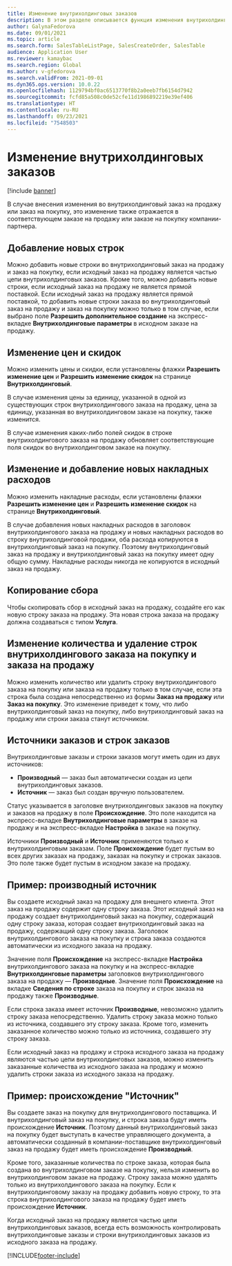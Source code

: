 ```yaml
---
title: Изменение внутрихолдинговых заказов
description: В этом разделе описывается функция изменения внутрихолдинговых заказов
author: GalynaFedorova
ms.date: 09/01/2021
ms.topic: article
ms.search.form: SalesTableListPage, SalesCreateOrder, SalesTable
audience: Application User
ms.reviewer: kamaybac
ms.search.region: Global
ms.author: v-gfedorova
ms.search.validFrom: 2021-09-01
ms.dyn365.ops.version: 10.0.22
ms.openlocfilehash: 1129794bf0ac6513770f8b2a0eeb7fb6154d7942
ms.sourcegitcommit: fcfd85a508c0de52cfe11d1986892219e39ef406
ms.translationtype: HT
ms.contentlocale: ru-RU
ms.lasthandoff: 09/23/2021
ms.locfileid: "7548503"
---
```

# <a name="change-intercompany-orders"></a>Изменение внутрихолдинговых заказов

[!include [banner](../../includes/banner.md)]

В случае внесения изменения во внутрихолдинговый заказ на продажу или заказ на покупку, это изменение также отражается в соответствующем заказе на продажу или заказе на покупку компании-партнера.

## <a name="adding-new-lines"></a>Добавление новых строк

Можно добавить новые строки во внутрихолдинговый заказ на продажу и заказ на покупку, если исходный заказ на продажу является частью цепи внутрихолдинговых заказов. Кроме того, можно добавить новые строки, если исходный заказ на продажу не является прямой поставкой. Если исходный заказ на продажу является прямой поставкой, то добавить новые строки заказа во внутрихолдинговый заказ на продажу и заказ на покупку можно только в том случае, если выбрано поле **Разрешить дополнительное создание** на экспресс-вкладке **Внутрихолдинговые параметры** в исходном заказе на продажу.

## <a name="changing-prices-and-discounts"></a>Изменение цен и скидок

Можно изменить цены и скидки, если установлены флажки **Разрешить изменение цен** и **Разрешить изменение скидок** на странице **Внутрихолдинговый**.

В случае изменения цены за единицу, указанной в одной из существующих строк внутрихолдингового заказа на продажу, цена за единицу, указанная во внутрихолдинговом заказе на покупку, также изменится.

В случае изменения каких-либо полей скидок в строке внутрихолдингового заказа на продажу обновляет соответствующие поля скидок во внутрихолдинговом заказе на покупку.

## <a name="changing-and-adding-new-charges"></a>Изменение и добавление новых накладных расходов

Можно изменить накладные расходы, если установлены флажки **Разрешить изменение цен** и **Разрешить изменение скидок** на странице **Внутрихолдинговый**.

В случае добавления новых накладных расходов в заголовок внутрихолдингового заказа на продажу и новых накладных расходов во строку внутрихолдинговой продажи, оба расхода копируются в внутрихолдинговый заказ на покупку. Поэтому внутрихолдинговый заказ на продажу и внутрихолдинговый заказ на покупку имеет одну общую сумму. Накладные расходы никогда не копируются в исходный заказ на продажу.

## <a name="copying-a-fee"></a>Копирование сбора

Чтобы скопировать сбор в исходный заказ на продажу, создайте его как новую строку заказа на продажу. Эта новая строка заказа на продажу должна создаваться с типом **Услуга**.

## <a name="changing-quantities-and-deleting-intercompany-purchases-and-sales-order-lines"></a>Изменение количества и удаление строк внутрихолдингового заказа на покупку и заказа на продажу

Можно изменить количество или удалить строку внутрихолдингового заказа на покупку или заказа на продажу только в том случае, если эта строка была создана непосредственно из формы **Заказ на продажу** или **Заказ на покупку**. Это изменение приведет к тому, что либо внутрихолдинговый заказ на покупку, либо внутрихолдинговый заказ на продажу или строки заказа станут источником.

## <a name="origins-of-orders-and-order-lines"></a>Источники заказов и строк заказов

Внутрихолдинговые заказы и строки заказов могут иметь один из двух источников:

- **Производный** — заказ был автоматически создан из цепи внутрихолдинговых заказов.
- **Источник** — заказ был создан вручную пользователем.

Статус указывается в заголовке внутрихолдинговых заказов на покупку и заказов на продажу в поле **Происхождение**. Это поле находится на экспресс-вкладке **Внутрихолдинговые параметры** в заказе на продажу и на экспресс-вкладке **Настройка** в заказе на покупку.

Источники **Производный** и **Источник** применяются только к внутрихолдинговым заказам. Поле **Происхождение** будет пустым во всех других заказах на продажу, заказах на покупку и строках заказов. Это поле также будет пустым в исходном заказе на продажу.

## <a name="example-derived-origin"></a>Пример: производный источник

Вы создаете исходный заказ на продажу для внешнего клиента. Этот заказ на продажу содержит одну строку заказа. Этот исходный заказ на продажу создает внутрихолдинговый заказ на покупку, содержащий одну строку заказа, которая создает внутрихолдинговый заказ на продажу, содержащий одну строку заказа. Заголовок внутрихолдингового заказа на покупку и строка заказа создаются автоматически из исходного заказа на продажу.

Значение поля **Происхождение** на экспресс-вкладке **Настройка** внутрихолдингового заказа на покупку и на экспресс-вкладке **Внутрихолдинговые параметры** заголовков внутрихолдингового заказа на продажу — **Производные**. Значение поля **Происхождение** на вкладке **Сведения по строке** заказа на покупку и строк заказа на продажу также **Производные**.

Если строка заказа имеет источник **Производные**, невозможно удалить строку заказа непосредственно. Удалить строку заказа можно только из источника, создавшего эту строку заказа. Кроме того, изменить заказанное количество можно только из источника, создавшего эту строку заказа.

Если исходный заказ на продажу и строка исходного заказа на продажу являются частью цепи внутрихолдинговых заказов, можно изменить заказанные количества из исходного заказа на продажу и можно удалить строки заказа из исходного заказа на продажу.

## <a name="example-source-origin"></a>Пример: происхождение "Источник"

Вы создаете заказ на покупку для внутрихолдингового поставщика. И внутрихолдинговый заказ на покупку, и строка заказа будут иметь происхождение **Источник**. Поэтому данный внутрихолдинговый заказ на покупку будет выступать в качестве управляющего документа, а автоматически созданный в компании-поставщике внутрихолдинговый заказ на продажу будет иметь происхождение **Производный**.

Кроме того, заказанные количества по строке заказа, которая была создана во внутрихолдинговом заказе на покупку, нельзя изменить во внутрихолдинговом заказе на продажу. Строку заказа можно удалять только из внутрихолдингового заказа на покупку. Если к внутрихолдинговому заказу на продажу добавить новую строку, то эта строка внутрихолдингового заказа на продажу будет иметь происхождение **Источник**.

Когда исходный заказ на продажу является частью цепи внутрихолдинговых заказов, всегда есть возможность контролировать внутрихолдинговые заказы и строки внутрихолдинговых заказов из исходного заказа на продажу.

[!INCLUDE[footer-include](../../includes/footer-banner.md)]

